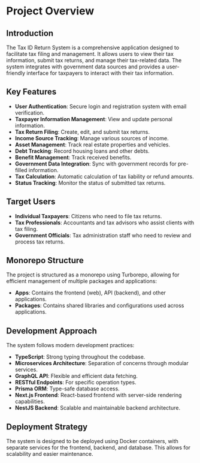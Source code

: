 # Project Overview

## Introduction

The Tax ID Return System is a comprehensive application designed to facilitate tax filing and management. It allows users to view their tax information, submit tax returns, and manage their tax-related data. The system integrates with government data sources and provides a user-friendly interface for taxpayers to interact with their tax information.

## Key Features

- **User Authentication**: Secure login and registration system with email verification.
- **Taxpayer Information Management**: View and update personal information.
- **Tax Return Filing**: Create, edit, and submit tax returns.
- **Income Source Tracking**: Manage various sources of income.
- **Asset Management**: Track real estate properties and vehicles.
- **Debt Tracking**: Record housing loans and other debts.
- **Benefit Management**: Track received benefits.
- **Government Data Integration**: Sync with government records for pre-filled information.
- **Tax Calculation**: Automatic calculation of tax liability or refund amounts.
- **Status Tracking**: Monitor the status of submitted tax returns.

## Target Users

- **Individual Taxpayers**: Citizens who need to file tax returns.
- **Tax Professionals**: Accountants and tax advisors who assist clients with tax filing.
- **Government Officials**: Tax administration staff who need to review and process tax returns.

## Monorepo Structure

The project is structured as a monorepo using Turborepo, allowing for efficient management of multiple packages and applications:

- **Apps**: Contains the frontend (web), API (backend), and other applications.
- **Packages**: Contains shared libraries and configurations used across applications.

## Development Approach

The system follows modern development practices:

- **TypeScript**: Strong typing throughout the codebase.
- **Microservices Architecture**: Separation of concerns through modular services.
- **GraphQL API**: Flexible and efficient data fetching.
- **RESTful Endpoints**: For specific operation types.
- **Prisma ORM**: Type-safe database access.
- **Next.js Frontend**: React-based frontend with server-side rendering capabilities.
- **NestJS Backend**: Scalable and maintainable backend architecture.

## Deployment Strategy

The system is designed to be deployed using Docker containers, with separate services for the frontend, backend, and database. This allows for scalability and easier maintenance.
